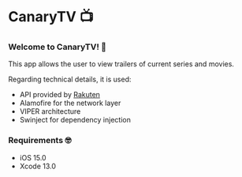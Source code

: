 # CanaryTV 📺

### Welcome to CanaryTV! 🎊

This app allows the user to view trailers of current series and movies.

Regarding technical details, it is used:
* API provided by [Rakuten](https://rakuten.es/)
* Alamofire for the network layer
* VIPER architecture
* Swinject for dependency injection

### Requirements 🤓
* iOS 15.0
* Xcode 13.0
